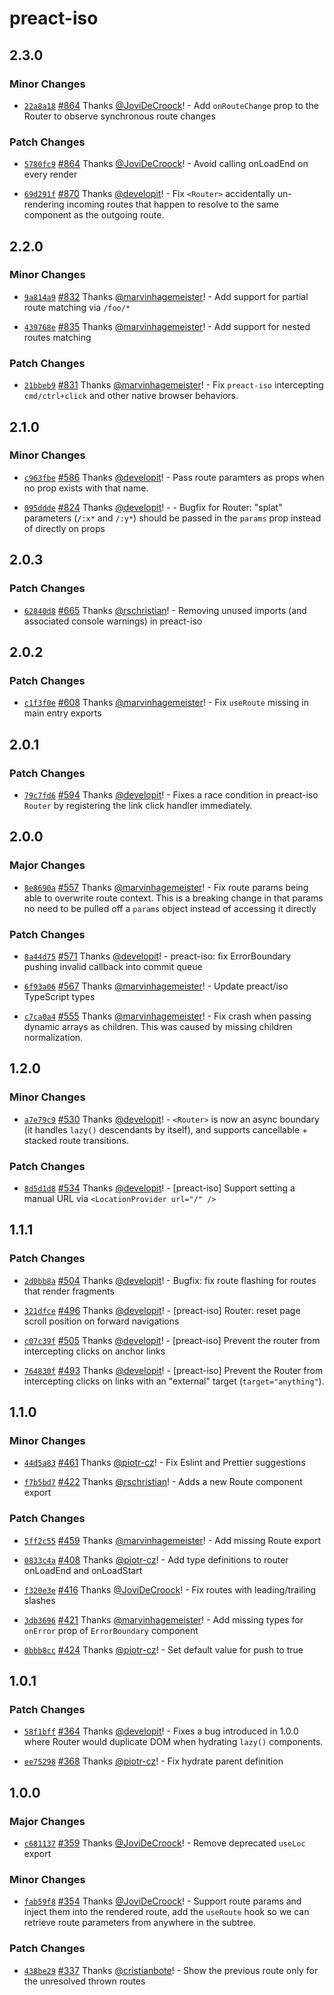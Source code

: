 # preact-iso

## 2.3.0

### Minor Changes

- [`22a8a18`](https://github.com/preactjs/wmr/commit/22a8a186fa45b64bb1349ba6998b12498d05d503) [#864](https://github.com/preactjs/wmr/pull/864) Thanks [@JoviDeCroock](https://github.com/JoviDeCroock)! - Add `onRouteChange` prop to the Router to observe synchronous route changes

### Patch Changes

- [`5780fc9`](https://github.com/preactjs/wmr/commit/5780fc929fa2bab222e3b3d11be2250aefe19cfe) [#864](https://github.com/preactjs/wmr/pull/864) Thanks [@JoviDeCroock](https://github.com/JoviDeCroock)! - Avoid calling onLoadEnd on every render

* [`69d291f`](https://github.com/preactjs/wmr/commit/69d291fbf2644b5c774672f4846f30e0e453af57) [#870](https://github.com/preactjs/wmr/pull/870) Thanks [@developit](https://github.com/developit)! - Fix `<Router>` accidentally un-rendering incoming routes that happen to resolve to the same component as the outgoing route.

## 2.2.0

### Minor Changes

- [`9a814a9`](https://github.com/preactjs/wmr/commit/9a814a95e76883254c3e9861170259ddd6d9ac0c) [#832](https://github.com/preactjs/wmr/pull/832) Thanks [@marvinhagemeister](https://github.com/marvinhagemeister)! - Add support for partial route matching via `/foo/*`

* [`439768e`](https://github.com/preactjs/wmr/commit/439768e6ef3e0a69fe872196f2b3f05bd3bbfcb6) [#835](https://github.com/preactjs/wmr/pull/835) Thanks [@marvinhagemeister](https://github.com/marvinhagemeister)! - Add support for nested routes matching

### Patch Changes

- [`21bbeb9`](https://github.com/preactjs/wmr/commit/21bbeb9a9a58e2c3c59f9db2cec1c651e5bbf5f8) [#831](https://github.com/preactjs/wmr/pull/831) Thanks [@marvinhagemeister](https://github.com/marvinhagemeister)! - Fix `preact-iso` intercepting `cmd/ctrl+click` and other native browser behaviors.

## 2.1.0

### Minor Changes

- [`c963fbe`](https://github.com/preactjs/wmr/commit/c963fbec5cac7d45a65ffa9cd05d937e56fc5aa6) [#586](https://github.com/preactjs/wmr/pull/586) Thanks [@developit](https://github.com/developit)! - Pass route paramters as props when no prop exists with that name.

* [`095ddde`](https://github.com/preactjs/wmr/commit/095dddefbb5b56d0a897716513977a99f38665bf) [#824](https://github.com/preactjs/wmr/pull/824) Thanks [@developit](https://github.com/developit)! - - Bugfix for Router: "splat" parameters (`/:x*` and `/:y*`) should be passed in the `params` prop instead of directly on props

## 2.0.3

### Patch Changes

- [`62840d8`](https://github.com/preactjs/wmr/commit/62840d82eddf1bda9447c08750fe6886751edee7) [#665](https://github.com/preactjs/wmr/pull/665) Thanks [@rschristian](https://github.com/rschristian)! - Removing unused imports (and associated console warnings) in preact-iso

## 2.0.2

### Patch Changes

- [`c1f3f0e`](https://github.com/preactjs/wmr/commit/c1f3f0e42a053811fe894f91a7bd702247e550d5) [#608](https://github.com/preactjs/wmr/pull/608) Thanks [@marvinhagemeister](https://github.com/marvinhagemeister)! - Fix `useRoute` missing in main entry exports

## 2.0.1

### Patch Changes

- [`79c7fd6`](https://github.com/preactjs/wmr/commit/79c7fd6a5cd46904779a630ac42207e9bf918f1c) [#594](https://github.com/preactjs/wmr/pull/594) Thanks [@developit](https://github.com/developit)! - Fixes a race condition in preact-iso `Router` by registering the link click handler immediately.

## 2.0.0

### Major Changes

- [`8e8690a`](https://github.com/preactjs/wmr/commit/8e8690afee44e6d2bb83201ec3b283a89331995b) [#557](https://github.com/preactjs/wmr/pull/557) Thanks [@marvinhagemeister](https://github.com/marvinhagemeister)! - Fix route params being able to overwrite route context. This is a breaking change in that params no need to be pulled off a `params` object instead of accessing it directly

### Patch Changes

- [`8a44d75`](https://github.com/preactjs/wmr/commit/8a44d756ccb72d32c36e6ed03d618462dd8a6ba3) [#571](https://github.com/preactjs/wmr/pull/571) Thanks [@developit](https://github.com/developit)! - preact-iso: fix ErrorBoundary pushing invalid callback into commit queue

* [`6f93a06`](https://github.com/preactjs/wmr/commit/6f93a06bb2065e5fef15eb4f2bfffbd07bcc616d) [#567](https://github.com/preactjs/wmr/pull/567) Thanks [@marvinhagemeister](https://github.com/marvinhagemeister)! - Update preact/iso TypeScript types

- [`c7ca0a4`](https://github.com/preactjs/wmr/commit/c7ca0a436bfe99ff9d8d15dbad6b111cae40f799) [#555](https://github.com/preactjs/wmr/pull/555) Thanks [@marvinhagemeister](https://github.com/marvinhagemeister)! - Fix crash when passing dynamic arrays as children. This was caused by missing children normalization.

## 1.2.0

### Minor Changes

- [`a7e79c9`](https://github.com/preactjs/wmr/commit/a7e79c9759ec87983bceb83819b5c8387299c867) [#530](https://github.com/preactjs/wmr/pull/530) Thanks [@developit](https://github.com/developit)! - `<Router>` is now an async boundary (it handles `lazy()` descendants by itself), and supports cancellable + stacked route transitions.

### Patch Changes

- [`8d5d1d8`](https://github.com/preactjs/wmr/commit/8d5d1d82d98c7f2e2eaccb92ff6890cf1e2e6139) [#534](https://github.com/preactjs/wmr/pull/534) Thanks [@developit](https://github.com/developit)! - [preact-iso] Support setting a manual URL via `<LocationProvider url="/" />`

## 1.1.1

### Patch Changes

- [`2d0bb8a`](https://github.com/preactjs/wmr/commit/2d0bb8a64783c32cfdaad05563b6293649059ef9) [#504](https://github.com/preactjs/wmr/pull/504) Thanks [@developit](https://github.com/developit)! - Bugfix: fix route flashing for routes that render fragments

* [`321dfce`](https://github.com/preactjs/wmr/commit/321dfced389800e661174e1e304fa8ecab593f96) [#496](https://github.com/preactjs/wmr/pull/496) Thanks [@developit](https://github.com/developit)! - [preact-iso] Router: reset page scroll position on forward navigations

- [`c07c39f`](https://github.com/preactjs/wmr/commit/c07c39fba101e34e673997262f71f80a8488b6d6) [#505](https://github.com/preactjs/wmr/pull/505) Thanks [@developit](https://github.com/developit)! - [preact-iso] Prevent the router from intercepting clicks on anchor links

* [`764830f`](https://github.com/preactjs/wmr/commit/764830fde981e60f67fbc74f7e5b46dcbc98d573) [#493](https://github.com/preactjs/wmr/pull/493) Thanks [@developit](https://github.com/developit)! - [preact-iso] Prevent the Router from intercepting clicks on links with an "external" target (`target="anything"`).

## 1.1.0

### Minor Changes

- [`44d5a83`](https://github.com/preactjs/wmr/commit/44d5a835aa08fc4e4497706045ce26ba13108b0a) [#461](https://github.com/preactjs/wmr/pull/461) Thanks [@piotr-cz](https://github.com/piotr-cz)! - Fix Eslint and Prettier suggestions

* [`f7b5bd7`](https://github.com/preactjs/wmr/commit/f7b5bd77c3d0e599cff43226f903483cefad9539) [#422](https://github.com/preactjs/wmr/pull/422) Thanks [@rschristian](https://github.com/rschristian)! - Adds a new Route component export

### Patch Changes

- [`5ff2c55`](https://github.com/preactjs/wmr/commit/5ff2c559feb83ffed514ed67b5d7f3e2389ef5cc) [#459](https://github.com/preactjs/wmr/pull/459) Thanks [@marvinhagemeister](https://github.com/marvinhagemeister)! - Add missing Route export

* [`0833c4a`](https://github.com/preactjs/wmr/commit/0833c4ad25ceffae461d4d8f8643744cc0b7e080) [#408](https://github.com/preactjs/wmr/pull/408) Thanks [@piotr-cz](https://github.com/piotr-cz)! - Add type definitions to router onLoadEnd and onLoadStart

- [`f320e3e`](https://github.com/preactjs/wmr/commit/f320e3e46cbd66c4d0580c6ec567e335b646ac5c) [#416](https://github.com/preactjs/wmr/pull/416) Thanks [@JoviDeCroock](https://github.com/JoviDeCroock)! - Fix routes with leading/trailing slashes

* [`3db3696`](https://github.com/preactjs/wmr/commit/3db36964afc1f3158d3b5d377d06ccf32b6efadd) [#421](https://github.com/preactjs/wmr/pull/421) Thanks [@marvinhagemeister](https://github.com/marvinhagemeister)! - Add missing types for `onError` prop of `ErrorBoundary` component

- [`0bbb8cc`](https://github.com/preactjs/wmr/commit/0bbb8ccaafb1182b5a0f42ef6208a40d774c73f1) [#424](https://github.com/preactjs/wmr/pull/424) Thanks [@piotr-cz](https://github.com/piotr-cz)! - Set default value for push to true

## 1.0.1

### Patch Changes

- [`58f1bff`](https://github.com/preactjs/wmr/commit/58f1bffd108f45c1ac5759f744f484b5d6a8fcca) [#364](https://github.com/preactjs/wmr/pull/364) Thanks [@developit](https://github.com/developit)! - Fixes a bug introduced in 1.0.0 where Router would duplicate DOM when hydrating `lazy()` components.

* [`ee75298`](https://github.com/preactjs/wmr/commit/ee752988a190ca3ac34c8614b7ac8c8d4d5a5062) [#368](https://github.com/preactjs/wmr/pull/368) Thanks [@piotr-cz](https://github.com/piotr-cz)! - Fix hydrate parent definition

## 1.0.0

### Major Changes

- [`c681137`](https://github.com/preactjs/wmr/commit/c681137b29ec521dcec050cba58ed24089629f1b) [#359](https://github.com/preactjs/wmr/pull/359) Thanks [@JoviDeCroock](https://github.com/JoviDeCroock)! - Remove deprecated `useLoc` export

### Minor Changes

- [`fab59f8`](https://github.com/preactjs/wmr/commit/fab59f88ecf2b6d2085941a4f92ccd3c78684738) [#354](https://github.com/preactjs/wmr/pull/354) Thanks [@JoviDeCroock](https://github.com/JoviDeCroock)! - Support route params and inject them into the rendered route, add the `useRoute` hook so we can retrieve route parameters from anywhere in the subtree.

### Patch Changes

- [`438be29`](https://github.com/preactjs/wmr/commit/438be293346c969384a57f3cfa31931f2722ea5a) [#337](https://github.com/preactjs/wmr/pull/337) Thanks [@cristianbote](https://github.com/cristianbote)! - Show the previous route only for the unresolved thrown routes
